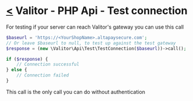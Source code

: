 [<](../index.md) Valitor - PHP Api - Test connection
=================================================

For testing if your server can reach Valitor's gateway you can use this call

```php
$baseurl = 'https://<YourShopName>.altapaysecure.com';
// Or leave $baseurl to null, to test up against the test gateway
$response = (new \Valitor\Api\Test\TestConnection($baseurl))->call();

if ($response) {
    // Connection successful
} else {
    // Connection failed
}
```

This call is the only call you can do without authentication
